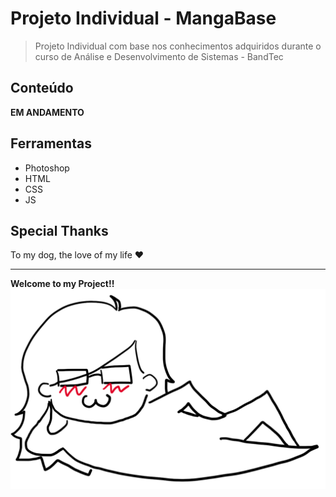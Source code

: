 # Projeto Individual - MangaBase
> Projeto Individual com base nos conhecimentos adquiridos durante o curso de Análise e Desenvolvimento de Sistemas - BandTec


## Conteúdo
**EM ANDAMENTO**



## Ferramentas
* Photoshop
* HTML
* CSS
* JS

## Special Thanks
To my dog, the love of my life ♥ 

---
**Welcome to my Project!!**
![image](https://raw.githubusercontent.com/P-Shoyo/ProjetoIndividual/main/img/footer_me.png)
